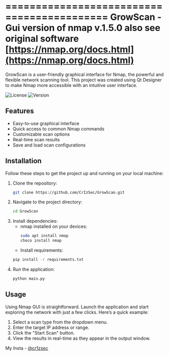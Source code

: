 ===========================================
      GrowScan - Gui version of nmap
                 v.1.5.0
       also see original software
      [https://nmap.org/docs.html](https://nmap.org/docs.html)
===========================================
GrowScan is a user-friendly graphical interface for Nmap, the powerful 
and flexible network scanning tool. This project was created 
using Qt Designer to make Nmap more accessible with an intuitive user interface.

![License](https://img.shields.io/badge/license-MIT-blue.svg)
![Version](https://img.shields.io/badge/version-1.5.1-green.svg)

## Features
- Easy-to-use graphical interface
- Quick access to common Nmap commands
- Customizable scan options
- Real-time scan results
- Save and load scan configurations

## Installation
Follow these steps to get the project up and running on your local machine:

1. Clone the repository:
    ```bash
    git clone https://github.com/CrIzSec/GrowScan.git
    ```
2. Navigate to the project directory:
    ```bash
    cd GrowScan
    ```
3. Install dependencies:
   - nmap installed on your devices:
     ```bash
     sudo apt install nmap
     choco install nmap
     ```
   - Install requirements:
    ```bash
    pip install -r requirements.txt
    ```
5. Run the application:
    ```bash
    python main.py
    ```
    
## Usage
Using Nmap GUI is straightforward. Launch the application and start exploring the network with just a few clicks. Here’s a quick example:

1. Select a scan type from the dropdown menu.
2. Enter the target IP address or range.
3. Click the "Start Scan" button.
4. View the results in real-time as they appear in the output window.

My Insta - [@cr1zsec](https://www.instagram.com/cr1zsec/)
